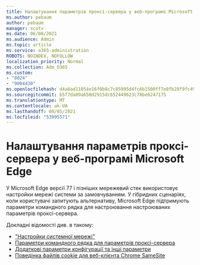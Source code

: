 ```yaml
---
title: Налаштування параметрів проксі-сервера у веб-програмі Microsoft Edge
ms.author: pebaum
author: pebaum
manager: scotv
ms.date: 06/08/2021
ms.audience: Admin
ms.topic: article
ms.service: o365-administration
ROBOTS: NOINDEX, NOFOLLOW
localization_priority: Normal
ms.collection: Adm_O365
ms.custom:
- "8024"
- "9004430"
ms.openlocfilehash: d4a8ad11054e16f0b8c7c85995d4fc6b1500ff7e0fb28f9fc495b7cff07dbb2e
ms.sourcegitcommit: b5f7da89a650d2915dc652449623c78be6247175
ms.translationtype: MT
ms.contentlocale: uk-UA
ms.lasthandoff: 08/05/2021
ms.locfileid: "53995571"
---
```

# <a name="use-command-line-options-to-configure-proxy-settings-in-microsoft-edge"></a>Налаштування параметрів проксі-сервера у веб-програмі Microsoft Edge

У Microsoft Edge версії 77 і пізніших мережевий стек використовує настройки мережі системи за замовчуванням. У гібридних сценаріях, коли користувачі запитують альтернативу, Microsoft Edge підтримують параметри командного рядка для настроювання настроюваних параметрів проксі-сервера. 

Докладні відомості див. в такому:

- ["Настройки системної мережі"](/deployedge/edge-learnmore-cmdline-options-proxy-settings#system-network-settings)
- [Параметри командного рядка для параметрів проксі-сервера](/deployedge/edge-learnmore-cmdline-options-proxy-settings#system-network-settings)
- [Додаткові параметри конфігурації та інші параметри](https://go.microsoft.com/fwlink/?linkid=2134293)
- [Поведінка файлів cookie для веб-клієнта Chrome SameSite](/office365/troubleshoot/miscellaneous/chrome-behavior-affects-applications)
